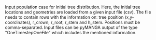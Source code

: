 

Input population case for initial tree distribution. 
Here, the initial tree locations and geometries are loaded from a given input file (csv).
The file needs to contain rows with the information on: tree position (x,y-coordinates), r_crown, r_root, r_stem and h_stem.
Positions must be comma-separated.
Input files can be pyMANGA output of the type "OneTimestepOneFile" which includes the mentioned information.



